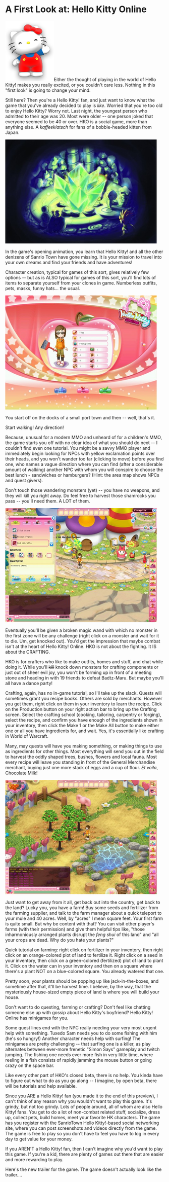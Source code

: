 # A First Look at: Hello Kitty Online

![Hello, Kitty!](../uploads/2009/09/kitty.png "Hello, Kitty!")Either the thought of playing in the world of Hello Kitty! makes you really excited, or you couldn't care less. Nothing in this "first look" is going to change your mind.

Still here? Then you're a Hello Kitty! fan, and just want to know what the game that you've already decided to play is *like*. Worried that you're too old to enjoy Hello Kitty? Worry not. Last night, the youngest person who admitted to their age was 20. Most were older -- one person joked that everyone seemed to be 40 or over. HKO is a social game, more than anything else. A *kaffeeklatsch* for fans of a bobble-headed kitten from Japan.

![Ooooh! Shiny crystals!](../uploads/2009/09/art_0013_colored2-480x328.jpg "Ooooh! Shiny crystals!")

In the game's opening animation, you learn that Hello Kitty! and all the other denizens of Sanrio Town have gone missing. It is your mission to travel into your own dreams and find your friends and have adventures!

Character creation, typical for games of this sort, gives relatively few options -- but as is ALSO typical for games of this sort, you'll find lots of items to separate yourself from your clones in game. Numberless outfits, pets, masks, funny hats... the usual.

[![My character](../uploads/2009/09/hko-2009-09-04-06-59-31-71-480x360.jpg "My character")](../uploads/2009/09/hko-2009-09-04-06-59-31-71.jpg)

You start off on the docks of a small port town and then -- well, that's it.

Start walking! Any direction!

Because, unusual for a modern MMO and unheard of for a children's MMO, the game starts you off with no clear idea of what you should do next -- I couldn't find even one tutorial. You might be a savvy MMO player and immediately begin looking for NPCs with yellow exclamation points over their heads, and you won't wander too far (clicking to move) before you find one, who names a vague direction where you can find (after a considerable amount of walking) another NPC with whom you will conspire to choose the best lunch - sandwiches or hamburgers? (Hint: the area map shows NPCs and quest givers).

Don't touch those wandering monsters (yet) -- you have no weapons, and they will kill you right away. Do feel free to harvest those shamrocks you pass -- you'll need them. A LOT of them.

[![Crafting in Floraville](../uploads/2009/09/hko-2009-09-04-07-00-48-98-480x360.jpg "Crafting in Floraville")](../uploads/2009/09/hko-2009-09-04-07-00-48-98.jpg)

Eventually you'll be given a broken magic wand with which no monster in the first zone will be any challenge (right click on a monster and wait for it to die. Um, get knocked out). You'd get the impression that maybe combat isn't at the heart of Hello Kitty! Online. HKO is not about the fighting. It IS about the CRAFTING.

HKO is for crafters who like to make outfits, homes and stuff, and chat while doing it. While you'll ~~kill~~ knock down monsters for crafting components or just out of sheer evil joy, you won't be forming up in front of a meeting stone and heading in with 19 friends to defeat Badtz-Maru. But maybe you'll all have a dance party!

Crafting, again, has no in-game tutorial, so I'll take up the slack. Quests will sometimes grant you recipe books. Others are sold by merchants. However you get them, right click on them in your inventory to learn the recipe. Click on the Production button on your right action bar to bring up the Crafting screen. Select the crafting school (cooking, tailoring, carpentry or forging), select the recipe, and confirm you have enough of the ingredients shown in your inventory, then click the Make 1 or the Make All button to make either one or all you have ingredients for, and wait. Yes, it's essentially like crafting in World of Warcraft.

Many, may quests will have you making something, or making things to use as ingredients for other things. Most everything will send you out in the field to harvest the oddly shaped trees, bushes, flowers and local fauna. Most every recipe will leave you standing in front of the General Merchandise merchant, buying just one more stack of eggs and a cup of flour. *Et voila*, Chocolate Milk!

[![Down on the farm with my apple orchard.](../uploads/2009/09/hko-2009-09-04-08-21-33-52-480x360.jpg "Down on the farm with my apple orchard.")](../uploads/2009/09/hko-2009-09-04-08-21-33-52.jpg)

Just want to get away from it all, get back out into the country, get back to the land? Lucky you, you have a farm! Buy some seeds and fertilizer from the farming supplier, and talk to the farm manager about a quick teleport to your mule and 40 acres. Well, by "acres" I mean square feet. Your first farm is quite small. But why be content with that? You can visit other player's farms (with their permission) and give them helpful tips like, "those inharmoniously arranged plants disrupt the *feng shui* of this land" and "all your crops are dead. Why do you hate your plants?"

Quick tutorial on farming: right click on fertilizer in your inventory, then right click on an orange-colored plot of land to fertilize it. Right click on a seed in your inventory, then click on a green-colored (fertilized) plot of land to plant it. Click on the water can in your inventory and then on a square where there's a plant NOT on a blue-colored square. You already watered that one.

Pretty soon, your plants should be popping up like jack-in-the-boxes, and sometime after that, it'll be harvest time. I believe, by the way, that the mysteriously house-sized empty piece of land is where you will build your house.

Don't want to do questing, farming or crafting? Don't feel like chatting someone else up with gossip about Hello Kitty's boyfriend? Hello Kitty! Online has minigames for you.

Some quest lines end with the NPC really needing your very most urgent help with something. Tuxedo Sam needs you to do some fishing with him (he's so hungry!) Another character needs help with surfing! The minigames are pretty challenging -- that surfing one is a killer, as play alternates between ever-more frenetic "Simon Says" gameplay and twitch jumping. The fishing one needs ever more fish in very little time, where reeling in a fish consists of rapidly jamming the mouse button or going crazy on the space bar.

Like every other part of HKO's closed beta, there is no help. You kinda have to figure out what to do as you go along -- I imagine, by open beta, there will be tutorials and help available.

Since you ARE a Hello Kitty! fan (you made it to the end of this preview), I can't think of any reason why you wouldn't want to play this game. It's grindy, but not too grindy. Lots of people around, all of whom are also Hello Kitty! fans. You get to do a lot of non-combat related stuff, socialize, dress up, collect pets, build homes, meet your favorite HK characters. The game has you register with the SanrioTown Hello Kitty!-based social networking site, where you can post screenshots and videos directly from the game. The game is free to play so you don't have to feel you have to log in every day to get value for your money.

If you AREN'T a Hello Kitty! fan, then I can't imagine why you'd want to play this game. If you're a kid, there are plenty of games out there that are easier and more rewarding to play.

Here's the new trailer for the game. The game doesn't actually look like the trailer....




